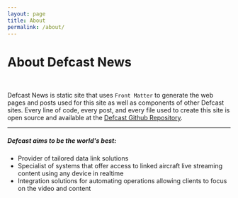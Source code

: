 ```yaml
---
layout: page
title: About
permalink: /about/
---
```


# About Defcast News
<br>

Defcast News is static site that uses `Front Matter` to generate the web pages and posts used for this site as well as components of other Defcast sites. Every line of code, every post, and every file used to create this site is open source and available at the [Defcast Github Repository](http://github.com/defcast/defcast.github.io).
<hr>

##### Defcast aims to be the world's best:

- Provider of tailored data link solutions
- Specialist of systems that offer access to linked aircraft live streaming content using any device in realtime
- Integration solutions for automating operations allowing clients to focus on the video and content

